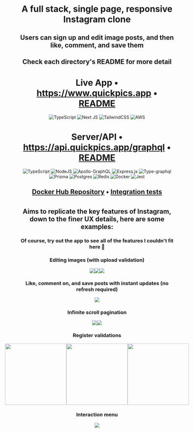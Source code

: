 <div align="center" >

# A full stack, single page, responsive Instagram clone

## Users can sign up and edit image posts, and then like, comment, and save them

## Check each directory's README for more detail

# Live App • https://www.quickpics.app • [README](https://github.com/ConorButler/Quickpics/tree/main/client)

![TypeScript](https://img.shields.io/badge/typescript-%23007ACC.svg?style=for-the-badge&logo=typescript&logoColor=white)
![Next JS](https://img.shields.io/badge/Next-black?style=for-the-badge&logo=next.js&logoColor=white)
![TailwindCSS](https://img.shields.io/badge/tailwindcss-%2338B2AC.svg?style=for-the-badge&logo=tailwind-css&logoColor=white)
![AWS](https://img.shields.io/badge/AWS-%23FF9900.svg?style=for-the-badge&logo=amazon-aws&logoColor=white)

# Server/API • https://api.quickpics.app/graphql • [README](https://github.com/ConorButler/Quickpics/blob/main/server/README.md)

![TypeScript](https://img.shields.io/badge/typescript-%23007ACC.svg?style=for-the-badge&logo=typescript&logoColor=white)
![NodeJS](https://img.shields.io/badge/node.js-6DA55F?style=for-the-badge&logo=node.js&logoColor=white)
![Apollo-GraphQL](https://img.shields.io/badge/-ApolloGraphQL-311C87?style=for-the-badge&logo=apollo-graphql)
![Express.js](https://img.shields.io/badge/express.js-%23404d59.svg?style=for-the-badge&logo=express&logoColor=%2361DAFB)
![Type-graphql](https://img.shields.io/badge/-TypeGraphQL-%23C04392?style=for-the-badge)
![Prisma](https://img.shields.io/badge/Prisma-3982CE?style=for-the-badge&logo=Prisma&logoColor=white)
![Postgres](https://img.shields.io/badge/postgres-%23316192.svg?style=for-the-badge&logo=postgresql&logoColor=white)
![Redis](https://img.shields.io/badge/redis-%23DD0031.svg?style=for-the-badge&logo=redis&logoColor=white)
![Docker](https://img.shields.io/badge/docker-%230db7ed.svg?style=for-the-badge&logo=docker&logoColor=white)
![Jest](https://img.shields.io/badge/-jest-%23C21325?style=for-the-badge&logo=jest&logoColor=white)

## [Docker Hub Repository](https://hub.docker.com/repository/docker/cwdb/quickpics-api) • [Integration tests](https://github.com/ConorButler/Quickpics/tree/main/server#tests)

#

## Aims to replicate the key features of Instagram, down to the finer UX details, here are some examples:

### Of course, try out the app to see all of the features I couldn't fit here 🙂

</div>

<div align="center">
  <h3>Editing images (with upload validation)</h3>
  <div style="display: flex; align-items: center; justify-content: center;">
    <div>
    <img src="https://i.gyazo.com/4401607c94bab1ed41db91cc82487de0.gif">
    </div>
    <div>
    <img src="https://i.gyazo.com/72b2ed3a5794c96d35f8aa23ac4458c7.gif">
    </div>
    <div>
    <img src="https://i.gyazo.com/4c14cbb1ecddfd4651227cfe496d1829.gif">
    </div>
  </div>
  <h3>Like, comment on, and save posts with instant updates (no refresh required)</h3>
  <div style="display: flex; align-items: center; justify-content: center;">
    <div>
      <img src="https://i.gyazo.com/f7934a3f53200ba72162da470db61a16.gif">
    </div>
  </div>
  <h3>Infinite scroll pagination</h3>
  <div style="display: flex; align-items: center; justify-content: center;">
    <div>
  <img src="https://i.gyazo.com/a584ce887374c003017a021cc67faf3e.gif">
    </div>
    <div>
    <img src="https://i.gyazo.com/13da74cca33ae88f871b050ca2f283d3.gif">
    </div>
  </div>
    <h3>Register validations</h3>
  <div style="display: flex; align-items: center; justify-content: center;">
  <div>
    <img src="https://i.gyazo.com/9f7676c5bf6167d3ac219be3fc1a4c07.gif" width="200px">
  </div>
    <div>
    <img src="https://i.gyazo.com/b8cce90cb621c480ff9bd82d8ad76e43.gif" width="200px">
    </div>
    <div>
    <img src="https://i.gyazo.com/a2ca970c8739d86b619aa37437179c52.gif" width="200px">
    </div>
  </div>
  <h3>Interaction menu</h3>
  <div style="display: flex; align-items: center; justify-content: center;">
  <div>
    <img src="https://i.gyazo.com/888f457523e434d85cbb37be89fba850.gif">
  </div>
  </div>
</div>
